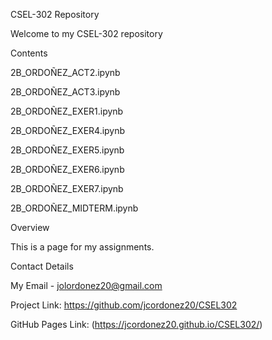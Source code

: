 CSEL-302 Repository


Welcome to my CSEL-302 repository


Contents

2B_ORDOÑEZ_ACT2.ipynb

2B_ORDOÑEZ_ACT3.ipynb

2B_ORDOÑEZ_EXER1.ipynb

2B_ORDOÑEZ_EXER4.ipynb

2B_ORDOÑEZ_EXER5.ipynb

2B_ORDOÑEZ_EXER6.ipynb

2B_ORDOÑEZ_EXER7.ipynb

2B_ORDOÑEZ_MIDTERM.ipynb

Overview

This is a page for my assignments.


Contact Details

My Email - jolordonez20@gmail.com


Project Link: https://github.com/jcordonez20/CSEL302

GitHub Pages Link: (https://jcordonez20.github.io/CSEL302/)
